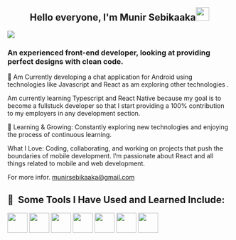 <h2 align="center">Hello everyone, I'm Munir Sebikaaka<img src="https://raw.githubusercontent.com/MartinHeinz/MartinHeinz/master/wave.gif" width="30px"></h2>


![](https://readme-typing-svg.herokuapp.com?font=Sriracha&color=D2D86E&lines=A+React+Frontend+Developer)

<h3>An experienced front-end developer, looking at providing perfect designs with clean  code.</h3>

🔭 Am Currently  developing a chat application  for Android using technologies like Javascript and React  as am exploring other technologies .

Am currently learning Typescript and React Native because my goal is to become a fullstuck developer so that I start providing a 100% contribution to my employers in any development section.


🌱 Learning & Growing: Constantly exploring new technologies and enjoying the process of continuous learning.


What I Love: Coding, collaborating, and working on projects that push the boundaries of mobile development. I’m passionate about React  and all things related to mobile and web development.

For more infor. munirsebikaaka@gmail.com

<h2> 🚀 &nbsp;Some Tools I Have Used and Learned Include:</h2>
<p align='left'>
<img src="https://cdn.jsdelivr.net/gh/devicons/devicon/icons/html5/html5-original.svg" width="45" height="45"/>
<img src="https://cdn.jsdelivr.net/gh/devicons/devicon/icons/css3/css3-original.svg" width="45" height="45"/>
<img src="https://cdn.jsdelivr.net/gh/devicons/devicon/icons/javascript/javascript-plain.svg" width="45" height="45"/>
  <img src="https://cdn.jsdelivr.net/gh/devicons/devicon@latest/icons/react/react-original.svg" width="45" height="45"/>
  <img src="https://cdn.jsdelivr.net/gh/devicons/devicon/icons/bash/bash-plain.svg" width="45" height="45" />
  <img src="https://cdn.jsdelivr.net/gh/devicons/devicon@latest/icons/redux/redux-original.svg"  width="45" height="45"  />
  <img src="https://cdn.jsdelivr.net/gh/devicons/devicon@latest/icons/redux/redux-original.svg" width="45" height="45"   />
</p>

<!--
**munirsebikaaka/munirsebikaaka** is a ✨ _special_ ✨ repository because its `README.md` (this file) appears on your GitHub profile.

Here are some ideas to get you started:

- 🔭 I’m currently working on ...
- 🌱 I’m currently learning ...
- 👯 I’m looking to collaborate on ...
- 🤔 I’m looking for help with ...
- 💬 Ask me about ...
- 📫 How to reach me: ...
- 😄 Pronouns: ...
- ⚡ Fun fact: ...
-->
